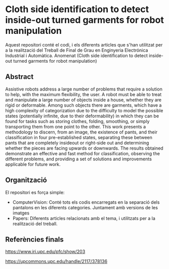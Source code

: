 # Cloth side identification to detect inside-out turned garments for robot manipulation
Aquest repositori conté el codi, i els diferents articles que s'han utilitzat per a la realització del Treball de Final de Grau en Enginyeria Electrónica Industrial i Automàtica. Anomenat (Cloth side identification to detect inside-out turned garments for robot manipulation)

## Abstract
Assistive robots address a large number of problems that require a solution to help, with the maximum
flexibility, the user. A robot must be able to treat and manipulate a large number of objects inside a
house, whether they are rigid or deformable.
Among such objects there are garments, which have a high complexity of categorization due to the
difficulty to model the possible states (potentially infinite, due to their deformability) in which they can
be found for tasks such as storing clothes, folding, smoothing, or simply transporting them from one
point to the other.
This work presents a methodology to discern, from an image, the existence of pants, and their
classification in four pre-established states, separating these between pants that are completely insideout or right-side out and determining whether the pieces are facing upwards or downwards.
The results obtained demonstrate an effective and fast method for classification, observing the
different problems, and providing a set of solutions and improvements applicable for future work.

## Organització

El repositori es força simple:
- ComputerVision: Conté tots els codis encarregats en la separació dels pantalons en les diferents categories. Juntament amb versions de les imatges
- Papers: Diferents articles relacionats amb el tema, i utilitzats per a la realització del treball.

## Referències finals

https://www.iri.upc.edu/pfc/show/203

https://upcommons.upc.edu/handle/2117/378136
